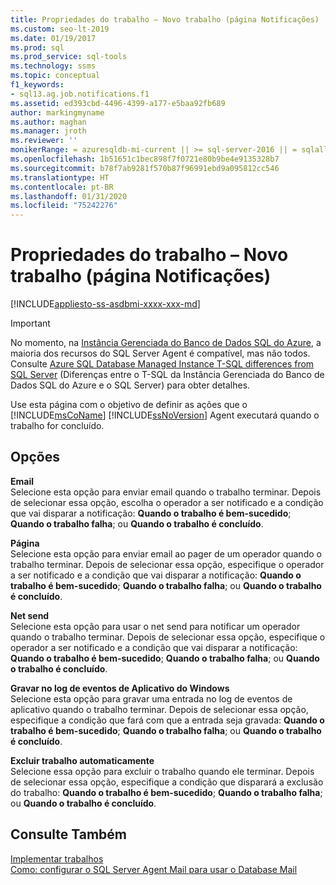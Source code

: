 ```yaml
---
title: Propriedades do trabalho – Novo trabalho (página Notificações)
ms.custom: seo-lt-2019
ms.date: 01/19/2017
ms.prod: sql
ms.prod_service: sql-tools
ms.technology: ssms
ms.topic: conceptual
f1_keywords:
- sql13.ag.job.notifications.f1
ms.assetid: ed393cbd-4496-4399-a177-e5baa92fb689
author: markingmyname
ms.author: maghan
ms.manager: jroth
ms.reviewer: ''
monikerRange: = azuresqldb-mi-current || >= sql-server-2016 || = sqlallproducts-allversions
ms.openlocfilehash: 1b51651c1bec898f7f0721e80b9be4e9135328b7
ms.sourcegitcommit: b78f7ab9281f570b87f96991ebd9a095812cc546
ms.translationtype: HT
ms.contentlocale: pt-BR
ms.lasthandoff: 01/31/2020
ms.locfileid: "75242276"
---
```

# <a name="job-properties---new-job-notifications-page"></a>Propriedades do trabalho – Novo trabalho (página Notificações)
[!INCLUDE[appliesto-ss-asdbmi-xxxx-xxx-md](../../includes/appliesto-ss-asdbmi-xxxx-xxx-md.md)]

> [!IMPORTANT]  
> No momento, na [Instância Gerenciada do Banco de Dados SQL do Azure](https://docs.microsoft.com/azure/sql-database/sql-database-managed-instance), a maioria dos recursos do SQL Server Agent é compatível, mas não todos. Consulte [Azure SQL Database Managed Instance T-SQL differences from SQL Server](https://docs.microsoft.com/azure/sql-database/sql-database-managed-instance-transact-sql-information#sql-server-agent) (Diferenças entre o T-SQL da Instância Gerenciada do Banco de Dados SQL do Azure e o SQL Server) para obter detalhes.

Use esta página com o objetivo de definir as ações que o [!INCLUDE[msCoName](../../includes/msconame_md.md)] [!INCLUDE[ssNoVersion](../../includes/ssnoversion-md.md)] Agent executará quando o trabalho for concluído.  
  
## <a name="options"></a>Opções  
**Email**  
Selecione esta opção para enviar email quando o trabalho terminar. Depois de selecionar essa opção, escolha o operador a ser notificado e a condição que vai disparar a notificação: **Quando o trabalho é bem-sucedido**; **Quando o trabalho falha**; ou **Quando o trabalho é concluído**.  
  
**Página**  
Selecione esta opção para enviar email ao pager de um operador quando o trabalho terminar. Depois de selecionar essa opção, especifique o operador a ser notificado e a condição que vai disparar a notificação: **Quando o trabalho é bem-sucedido**; **Quando o trabalho falha**; ou **Quando o trabalho é concluído**.  
  
**Net send**  
Selecione esta opção para usar o net send para notificar um operador quando o trabalho terminar. Depois de selecionar essa opção, especifique o operador a ser notificado e a condição que vai disparar a notificação: **Quando o trabalho é bem-sucedido**; **Quando o trabalho falha**; ou **Quando o trabalho é concluído**.  
  
**Gravar no log de eventos de Aplicativo do Windows**  
Selecione esta opção para gravar uma entrada no log de eventos de aplicativo quando o trabalho terminar. Depois de selecionar essa opção, especifique a condição que fará com que a entrada seja gravada: **Quando o trabalho é bem-sucedido**; **Quando o trabalho falha**; ou **Quando o trabalho é concluído**.  
  
**Excluir trabalho automaticamente**  
Selecione essa opção para excluir o trabalho quando ele terminar. Depois de selecionar essa opção, especifique a condição que disparará a exclusão do trabalho: **Quando o trabalho é bem-sucedido**; **Quando o trabalho falha**; ou **Quando o trabalho é concluído**.  
  
## <a name="see-also"></a>Consulte Também  
[Implementar trabalhos](../../ssms/agent/implement-jobs.md)  
[Como: configurar o SQL Server Agent Mail para usar o Database Mail](https://msdn.microsoft.com/4b8b61bd-4bd1-43cd-b6e5-c6ed2e101dce)  
  
